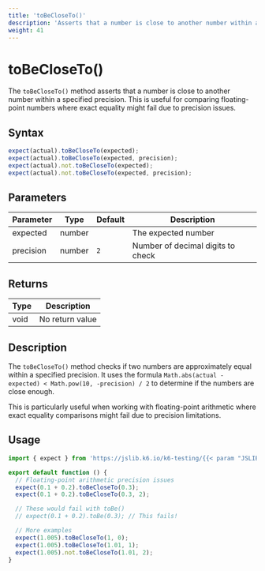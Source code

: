 ```yaml
---
title: 'toBeCloseTo()'
description: 'Asserts that a number is close to another number within a specified precision'
weight: 41
---
```


# toBeCloseTo()

The `toBeCloseTo()` method asserts that a number is close to another number within a specified precision. This is useful for comparing floating-point numbers where exact equality might fail due to precision issues.

## Syntax

<!-- eslint-skip -->
<!-- md-k6:skip -->

```javascript
expect(actual).toBeCloseTo(expected);
expect(actual).toBeCloseTo(expected, precision);
expect(actual).not.toBeCloseTo(expected);
expect(actual).not.toBeCloseTo(expected, precision);
```

## Parameters

| Parameter | Type   | Default | Description                       |
| --------- | ------ | ------- | --------------------------------- |
| expected  | number |         | The expected number               |
| precision | number | `2`     | Number of decimal digits to check |

## Returns

| Type | Description     |
| ---- | --------------- |
| void | No return value |

## Description

The `toBeCloseTo()` method checks if two numbers are approximately equal within a specified precision. It uses the formula `Math.abs(actual - expected) < Math.pow(10, -precision) / 2` to determine if the numbers are close enough.

This is particularly useful when working with floating-point arithmetic where exact equality comparisons might fail due to precision limitations.

## Usage

<!-- md-k6:skip -->

```javascript
import { expect } from 'https://jslib.k6.io/k6-testing/{{< param "JSLIB_TESTING_VERSION" >}}/index.js';

export default function () {
  // Floating-point arithmetic precision issues
  expect(0.1 + 0.2).toBeCloseTo(0.3);
  expect(0.1 + 0.2).toBeCloseTo(0.3, 2);

  // These would fail with toBe()
  // expect(0.1 + 0.2).toBe(0.3); // This fails!

  // More examples
  expect(1.005).toBeCloseTo(1, 0);
  expect(1.005).toBeCloseTo(1.01, 1);
  expect(1.005).not.toBeCloseTo(1.01, 2);
}
```

